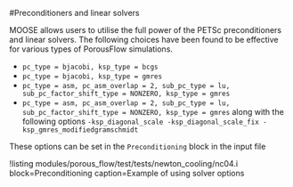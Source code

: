 #Preconditioners and linear solvers

MOOSE allows users to utilise the full power of the PETSc preconditioners and
linear solvers.  The following choices have been found to be effective for
various types of PorousFlow simulations.

- `pc_type = bjacobi, ksp_type = bcgs`
- `pc_type = bjacobi, ksp_type = gmres`
- `pc_type = asm, pc_asm_overlap = 2, sub_pc_type = lu, sub_pc_factor_shift_type = NONZERO, ksp_type = gmres`
- `pc_type = asm, pc_asm_overlap = 2, sub_pc_type = lu, sub_pc_factor_shift_type = NONZERO, ksp_type = gmres` along with the following options `-ksp_diagonal_scale -ksp_diagonal_scale_fix -ksp_gmres_modifiedgramschmidt`

These options can be set in the `Preconditioning` block in the input file

!listing modules/porous_flow/test/tests/newton_cooling/nc04.i block=Preconditioning caption=Example of using solver options
